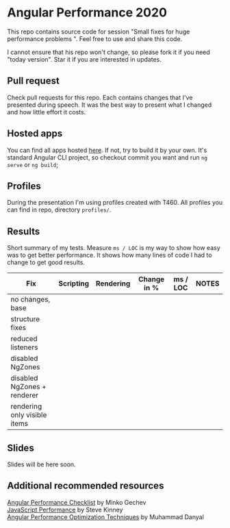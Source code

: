 # Angular Performance 2020 
This repo contains source code for session "Small fixes for huge performance problems
". Feel free to use and share this code. 

I cannot ensure that his repo won't change, so please fork it if you need "today version". Star it if you are interested in updates.

## Pull request
Check pull requests for this repo. Each contains changes that I've presented during speech. It was the best way to present what I changed and how little effort it costs.

## Hosted apps
You can find all apps hosted [here](http://perf2020.kamil-galek.pl/). If not, try to build it by your own. It's standard Angular CLI project, so checkout commit you want and run `ng serve` or `ng build`;

## Profiles
During the presentation I'm using profiles created with T460. All profiles you can find in repo, directory `profiles/`.  

## Results

Short summary of my tests. Measure `ms / LOC` is my way to show how easy was to get better performance. It shows how many lines of code I had to change to get good results.

| Fix | Scripting | Rendering | Change in % | ms / LOC | NOTES |
|---|---|---|---|---|---|
| no changes, base | | | | | | 
| structure fixes | | | | | |
| reduced listeners | | | | | |
| disabled NgZones | | | | | |
| disabled NgZones + renderer | | | | | |
| rendering only visible items | | | | | |

## Slides
Slides will be here soon.

## Additional recommended resources
[Angular Performance Checklist](https://github.com/mgechev/angular-performance-checklist) by Minko Gechev  
[JavaScript Performance](https://frontendmasters.com/courses/web-performance/) by Steve Kinney  
[Angular Performance Optimization Techniques](https://medium.com/swlh/angular-performance-optimization-techniques-5b7ca0808f8b) by Muhammad Danyal

